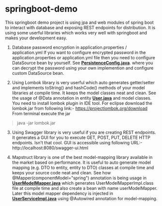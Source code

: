 # springboot-demo
This springboot demo project is using jpa and web modules of spring boot to interact with database and exposing REST endpoints for distribution. It is using some userful libraries which works very well with springboot and makes your development easy.

1. Database password encryption in application.properties / application.yml
If you want to configure encrypted password in the application.properties or application.yml file then you need to configure DataSource bean by yourself. See __[PersistenceConfig.java](./src/main/java/com/abc/demo/config/PersistenceConfig.java)__. where you can decrypt the password using your own implemention and configure custom DataSource bean. 

2. Using Lombok library is very userful which auto generates getter/setter and implements toString() and hashCode() methods of your model libraries at compile time. It keeps the model classes neat and clean. See the usage of @Data annotation in entity __[User.java](./src/main/java/com/abc/demo/dao/entity/User.java)__ and model classes.
You need to install lombok plugin in IDE tool. For eclipse download the lombok.jar from following link:-
https://projectlombok.org/download
From terminal execute the jar
>java -jar lombok.jar

3. Using Swagger library is very useful if you are creating REST endpoints. It generates a GUI for you to execute GET, POST, PUT, DELETE HTTP endpoints. Isn't that cool. GUI is accessible using following URL:- http://localhost:8080/swagger-ui.html

4. Mapstruct library is one of the best model-mapping library available in the market based on performance. It is useful to auto generate model mapping (e.g. DTO to entity, entity to DTO) classes at compile time and keeps your source code neat and clean. See how @Mapper(componentModel="spring") annotation is being usage in __[UserModelMapper.java](./src/main/java/com/abc/demo/model/mapper/UserModelMapper.java)__ which generates UserModelMapperImpl.class file at compile time and also create a bean with name userModelMapper. Later this model mapper dependency is injected in __[UserServiceImpl.java](./src/main/java/com/abc/demo/service/UserServiceImpl.java)__ using @Autowired annotation for model-mapping.
